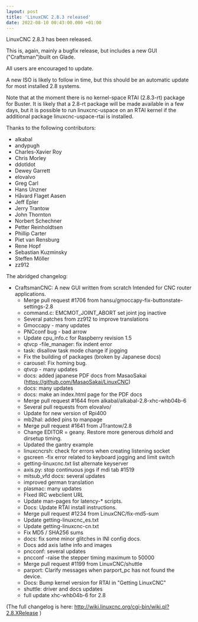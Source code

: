 ```yaml
---
layout: post
title: 'LinuxCNC 2.8.3 released'
date: 2022-08-10 00:43:00.000 +01:00
---
```

LinuxCNC 2.8.3 has been released.

This is, again, mainly a bugfix release, but includes a new GUI
("Craftsman")built on Glade.

All users are encouraged to update. 

A new ISO is likely to follow in time, but this should be an automatic
update for most installed 2.8 systems. 

Note that at the moment there is no kernel-space RTAI (2.8.3-rt) package
for Buster.
It is likely that a 2.8-rt package will be made available in a few days,
but it is possible to run linuxcnc-uspace on an RTAI kernel if the
additional package linuxcnc-uspace-rtai is installed. 

Thanks to the following contributors:

  * alkabal
  * andypugh
  * Charles-Xavier Roy
  * Chris Morley
  * ddotldot
  * Dewey Garrett
  * elovalvo
  * Greg Carl
  * Hans Unzner
  * Håvard Flaget Aasen
  * Jeff Epler
  * Jerry Trantow
  * John Thornton
  * Norbert Schechner
  * Petter Reinholdtsen
  * Phillip Carter
  * Piet van Rensburg
  * Rene Hopf
  * Sebastian Kuzminsky
  * Steffen Möller
  * zz912


The abridged changelog:

* CraftsmanCNC: A new GUI written from scratch Intended for CNC router
      applications.
  * Merge pull request #1706 from
      hansu/gmoccapy-fix-buttonstate-settings-2.8
  * command.c: EMCMOT_JOINT_ABORT set joint jog inactive
  * Several patches from zz912 to improve translations
  * Gmoccapy - many updates
  * PNCconf bug - bad arrow
  * Update cpu_info.c for Raspberry revision 1.5
  * qtvcp -file_manager: fix indent error
  * task: disallow task mode change if jogging
  * Fix the building of packages (broken by Japanese docs)
  * carousel: Fix homing bug.
  * qtvcp - many updates
  * docs: added japanese PDF docs from MasaoSakai
      (https://github.com/MasaoSakai/LinuxCNC)
  * docs: many updates
  * docs: make an index.html page for the PDF docs
  * Merge pull request #1644 from alkabal/alkabal-2.8-xhc-whb04b-6
  * Several pull requests from elovalvo/
  * Update for new version of Rpi400
  * mb2hal: added pins to manpage
  * Merge pull request #1641 from JTrantow/2.8
  * Change EDITOR = geany. Restore more generous dirhold and dirsetup
      timing.
  * Updated the gantry example 
  * linuxcncrsh: check for errors when creating listening socket
  * gscreen -fix error related to keyboard jogging and limit switch
  * getting-linuxcnc.txt list alternate keyserver
  * axis.py: stop continuous jogs if mdi tab     #1519
  * mitsub_vfd docs: several updates
  * improved german translation
  * plasmac: many updates
  * FIxed IRC webclient URL
  * Update man-pages for latency-* scripts.
  * Docs: Update RTAI install instructions.
  * Merge pull request #1234 from LinuxCNC/fix-md5-sum
  * Update getting-linuxcnc_es.txt
  * Update getting-linuxcnc-cn.txt
  * Fix MD5 / SHA256 sums
  * docs: fix some minor glitches in INI config docs.
  * Docs add axis lathe info and images
  * pncconf: several updates
  * pncconf -raise the stepper timing maximum to 50000
  * Merge pull request #1199 from LinuxCNC/shuttle
  * parport: Clarify messages when parport_pc has not found the device.
  * Docs: Bump kernel version for RTAI in "Getting LinuxCNC"
  * shuttle: driver and docs updates
  * full update xhc-whb04b-6 for 2.8

 (The full changelog is here: http://wiki.linuxcnc.org/cgi-bin/wiki.pl?2.8.XRelease )
